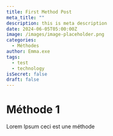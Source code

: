 ```yaml
---
title: First Method Post
meta_title: ""
description: this is meta description
date: 2024-06-05T05:00:00Z
image: /images/image-placeholder.png
categories:
  - Méthodes
author: Emma.exe
tags:
  - test
  - technology
isSecret: false
draft: false
---
```


# Méthode 1

Lorem Ipsum ceci est une méthode
